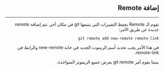 <div dir=rtl>

## **إضافة Remote**
---

تقوم الـ Remote بحفظ التغييرات التي يتتبعها git في مكان أخر.
تتم إضافة remote جديدة عن طريق الأمر:


```
git remote add new-remote remote-link
``` 

في هذا الأمر يجب تحديد أسم الريموت الجديد في خانة new-remote والرابط في remote-link.

بينما يقوم أمر git remote بعرض جميع الريموتز المتواجدة.



</div>
